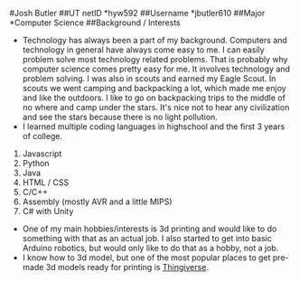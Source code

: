 #Josh Butler
##UT netID
*hyw592
##Username
*jbutler610
##Major
*Computer Science
##Background / Interests	
* Technology has always been a part of my background. Computers and technology in general have always come easy to me. I can easily problem solve most technology related problems. That is probably why computer science comes pretty easy for me. It involves technology and problem solving. I was also in scouts and earned my Eagle Scout. In scouts we went camping and backpacking a lot, which made me enjoy and like the outdoors. I like to go on backpacking trips to the middle of no where and camp under the stars. It's nice not to hear any civilization and see the stars because there is no light pollution.
* I learned multiple coding languages in highschool and the first 3 years of college.
 1. Javascript
 2. Python
 3. Java
 4. HTML / CSS
 5. C/C++
 6. Assembly (mostly AVR and a little MIPS)
 7. C# with Unity
* One of my main hobbies/interests is 3d printing and would like to do something with that as an actual job. I also started to get into basic Arduino robotics, but would only like to do that as a hobby, not a job.
* I know how to 3d model, but one of the most popular places to get pre-made 3d models ready for printing is [Thingiverse](https://www.thingiverse.com/).
